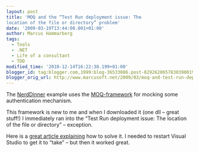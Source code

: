 ```yaml
---
layout: post
title: 'MOQ and the “Test Run deployment issue: The
location of the file or directory” problem'
date: '2009-03-19T13:44:00.001+01:00'
author: Marcus Hammarberg
tags:
  - Tools
  - .NET
  - Life of a consultant
  - TDD
modified_time: '2010-12-14T16:22:38.199+01:00'
blogger_id: tag:blogger.com,1999:blog-36533086.post-8292620657830390019
blogger_orig_url: http://www.marcusoft.net/2009/03/moq-and-test-run-deployment-issue.html
---
```



The <a
href="http://weblogs.asp.net/scottgu/archive/2009/03/10/free-asp-net-mvc-ebook-tutorial.aspx"
target="_blank">NerdDinner</a> example uses the
<a href="http://code.google.com/p/moq/"
target="_blank">MOQ-framework</a> for mocking some authentication
mechanism.

This framework is new to me and when I downloaded it (one dll – great
stuff!) I immediately ran into the “Test Run deployment issue: The
location of the file or directory” – exception.

Here is a <a
href="http://thepursuitofalife.com/test-run-deployment-issue-in-vsts/"
target="_blank">great article explaining</a> how to solve it. I needed
to restart Visual Studio to get it to “take” – but then it worked great.
